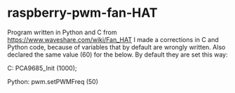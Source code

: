 # raspberry-pwm-fan-HAT

Program written in Python and C from https://www.waveshare.com/wiki/Fan_HAT I made a corrections in C and Python code, because of variables that by default are wrongly written. Also declared the same value (60) for the below. By default they are set this way:

C:
PCA9685_Init (1000);

Python:
pwm.setPWMFreq (50)
